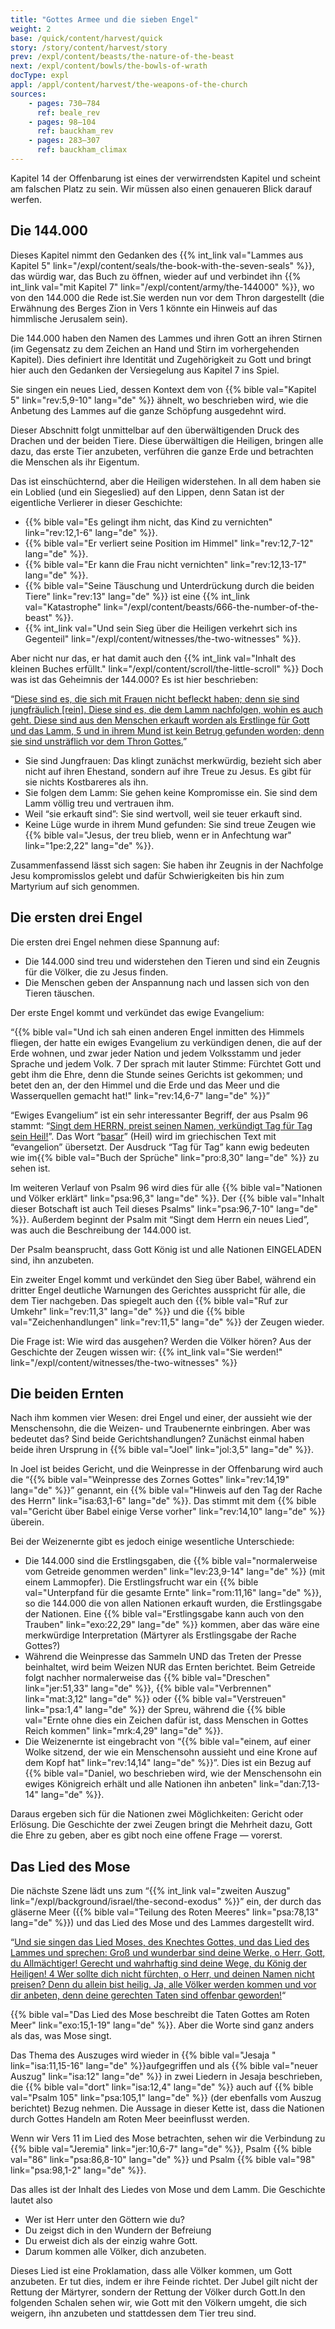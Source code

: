 ```yaml
---
title: "Gottes Armee und die sieben Engel"
weight: 2
base: /quick/content/harvest/quick
story: /story/content/harvest/story
prev: /expl/content/beasts/the-nature-of-the-beast
next: /expl/content/bowls/the-bowls-of-wrath
docType: expl
appl: /appl/content/harvest/the-weapons-of-the-church
sources: 
    - pages: 730–784
      ref: beale_rev
    - pages: 98–104
      ref: bauckham_rev
    - pages: 283–307
      ref: bauckham_climax
---
```


Kapitel 14 der Offenbarung ist eines der verwirrendsten Kapitel und scheint am falschen Platz zu sein. Wir müssen also einen genaueren Blick darauf werfen.

## Die 144.000

<a name="67e8"></a>
Dieses Kapitel nimmt den Gedanken des {{% int_link val="Lammes aus Kapitel 5" link="/expl/content/seals/the-book-with-the-seven-seals" %}}, das würdig war, das Buch zu öffnen, wieder auf und verbindet ihn {{% int_link val="mit Kapitel 7" link="/expl/content/army/the-144000" %}}, wo von den 144.000 die Rede ist.Sie werden nun vor dem Thron dargestellt (die Erwähnung des Berges Zion in Vers 1 könnte ein Hinweis auf das himmlische Jerusalem sein).

Die 144.000 haben den Namen des Lammes und ihren Gott an ihren Stirnen (im Gegensatz zu dem Zeichen an Hand und Stirn im vorhergehenden Kapitel). Dies definiert ihre Identität und Zugehörigkeit zu Gott und bringt hier auch den Gedanken der Versiegelung aus Kapitel 7 ins Spiel.

Sie singen ein neues Lied, dessen Kontext dem von {{% bible val="Kapitel 5" link="rev:5,9-10" lang="de" %}} ähnelt, wo beschrieben wird, wie die Anbetung des Lammes auf die ganze Schöpfung ausgedehnt wird.

Dieser Abschnitt folgt unmittelbar auf den überwältigenden Druck des Drachen und der beiden Tiere. Diese überwältigen die Heiligen, bringen alle dazu, das erste Tier anzubeten, verführen die ganze Erde und betrachten die Menschen als ihr Eigentum.

Das ist einschüchternd, aber die Heiligen widerstehen. In all dem haben sie ein Loblied (und ein Siegeslied) auf den Lippen, denn Satan ist der eigentliche Verlierer in dieser Geschichte:

- {{% bible val="Es gelingt ihm nicht, das Kind zu vernichten" link="rev:12,1-6" lang="de" %}}.
- {{% bible val="Er verliert seine Position im Himmel" link="rev:12,7-12" lang="de" %}}.
- {{% bible val="Er kann die Frau nicht vernichten" link="rev:12,13-17" lang="de" %}}.
- {{% bible val="Seine Täuschung und Unterdrückung durch die beiden Tiere" link="rev:13" lang="de" %}} ist eine {{% int_link val="Katastrophe" link="/expl/content/beasts/666-the-number-of-the-beast" %}}.
- {{% int_link val="Und sein Sieg über die Heiligen verkehrt sich ins Gegenteil" link="/expl/content/witnesses/the-two-witnesses" %}}.

Aber nicht nur das, er hat damit auch den {{% int_link val="Inhalt des kleinen Buches erfüllt." link="/expl/content/scroll/the-little-scroll" %}} Doch was ist das Geheimnis der 144.000? Es ist hier beschrieben:

“[Diese sind es, die sich mit Frauen nicht befleckt haben; denn sie sind jungfräulich [rein]. Diese sind es, die dem Lamm nachfolgen, wohin es auch geht. Diese sind aus den Menschen erkauft worden als Erstlinge für Gott und das Lamm, 5 und in ihrem Mund ist kein Betrug gefunden worden; denn sie sind unsträflich vor dem Thron Gottes.](https://www.bibleserver.com/SLT/Offenbarung14%2C4-5)”

- Sie sind Jungfrauen: Das klingt zunächst merkwürdig, bezieht sich aber nicht auf ihren Ehestand, sondern auf ihre Treue zu Jesus. Es gibt für sie nichts Kostbareres als ihn.
- Sie folgen dem Lamm: Sie gehen keine Kompromisse ein. Sie sind dem Lamm völlig treu und vertrauen ihm.
- Weil “sie erkauft sind”: Sie sind wertvoll, weil sie teuer erkauft sind.
- Keine Lüge wurde in ihrem Mund gefunden: Sie sind treue Zeugen wie {{% bible val="Jesus, der treu blieb, wenn er in Anfechtung war" link="1pe:2,22" lang="de" %}}.

Zusammenfassend lässt sich sagen: Sie haben ihr Zeugnis in der Nachfolge Jesu kompromisslos gelebt und dafür Schwierigkeiten bis hin zum Martyrium auf sich genommen.

## Die ersten drei Engel

<a name="ad85"></a>
Die ersten drei Engel nehmen diese Spannung auf:

- Die 144.000 sind treu und widerstehen den Tieren und sind ein Zeugnis für die Völker, die zu Jesus finden.
- Die Menschen geben der Anspannung nach und lassen sich von den Tieren täuschen.

Der erste Engel kommt und verkündet das ewige Evangelium:

“{{% bible val="Und ich sah einen anderen Engel inmitten des Himmels fliegen, der hatte ein ewiges Evangelium zu verkündigen denen, die auf der Erde wohnen, und zwar jeder Nation und jedem Volksstamm und jeder Sprache und jedem Volk. 7 Der sprach mit lauter Stimme: Fürchtet Gott und gebt ihm die Ehre, denn die Stunde seines Gerichts ist gekommen; und betet den an, der den Himmel und die Erde und das Meer und die Wasserquellen gemacht hat!" link="rev:14,6-7" lang="de" %}}”

“Ewiges Evangelium” ist ein sehr interessanter Begriff, der aus Psalm 96 stammt: “[Singt dem HERRN, preist seinen Namen, verkündigt Tag für Tag sein Heil!](https://biblehub.com/interlinear/psalms/96-2.htm)”. Das Wort “[basar](https://biblehub.com/hebrew/1319.htm)” (Heil) wird im griechischen Text mit “evangelion” übersetzt. Der Ausdruck “Tag für Tag” kann ewig bedeuten wie im{{% bible val="Buch der Sprüche" link="pro:8,30" lang="de" %}} zu sehen ist.

Im weiteren Verlauf von Psalm 96 wird dies für alle {{% bible val="Nationen und Völker erklärt" link="psa:96,3" lang="de" %}}. Der {{% bible val="Inhalt dieser Botschaft ist auch Teil dieses Psalms" link="psa:96,7-10" lang="de" %}}. Außerdem beginnt der Psalm mit “Singt dem Herrn ein neues Lied”, was auch die Beschreibung der 144.000 ist.

Der Psalm beansprucht, dass Gott König ist und alle Nationen EINGELADEN sind, ihn anzubeten.

Ein zweiter Engel kommt und verkündet den Sieg über Babel, während ein dritter Engel deutliche Warnungen des Gerichtes ausspricht für alle, die dem Tier nachgeben. Das spiegelt auch den {{% bible val="Ruf zur Umkehr" link="rev:11,3" lang="de" %}} und die {{% bible val="Zeichenhandlungen" link="rev:11,5" lang="de" %}} der Zeugen wieder.

Die Frage ist: Wie wird das ausgehen? Werden die Völker hören? Aus der Geschichte der Zeugen wissen wir: {{% int_link val="Sie werden!" link="/expl/content/witnesses/the-two-witnesses" %}}

## Die beiden Ernten

<a name="45b1"></a>
Nach ihm kommen vier Wesen: drei Engel und einer, der aussieht wie der Menschensohn, die die Weizen- und Traubenernte einbringen. Aber was bedeutet das? Sind beide Gerichtshandlungen? Zunächst einmal haben beide ihren Ursprung in {{% bible val="Joel" link="jol:3,5" lang="de" %}}.

In Joel ist beides Gericht, und die Weinpresse in der Offenbarung wird auch die “{{% bible val="Weinpresse des Zornes Gottes" link="rev:14,19" lang="de" %}}” genannt, ein {{% bible val="Hinweis auf den Tag der Rache des Herrn" link="isa:63,1-6" lang="de" %}}. Das stimmt mit dem {{% bible val="Gericht über Babel einige Verse vorher" link="rev:14,10" lang="de" %}} überein.

Bei der Weizenernte gibt es jedoch einige wesentliche Unterschiede:

- Die 144.000 sind die Erstlingsgaben, die {{% bible val="normalerweise vom Getreide genommen werden" link="lev:23,9-14" lang="de" %}} (mit einem Lammopfer). Die Erstlingsfrucht war ein {{% bible val="Unterpfand für die gesamte Ernte" link="rom:11,16" lang="de" %}}, so die 144.000 die von allen Nationen erkauft wurden, die Erstlingsgabe der Nationen. Eine {{% bible val="Erstlingsgabe kann auch von den Trauben" link="exo:22,29" lang="de" %}} kommen, aber das wäre eine merkwürdige Interpretation (Märtyrer als Erstlingsgabe der Rache Gottes?)
- Während die Weinpresse das Sammeln UND das Treten der Presse beinhaltet, wird beim Weizen NUR das Ernten berichtet. Beim Getreide folgt nachher normalerweise das {{% bible val="Dreschen" link="jer:51,33" lang="de" %}}, {{% bible val="Verbrennen" link="mat:3,12" lang="de" %}} oder {{% bible val="Verstreuen" link="psa:1,4" lang="de" %}} der Spreu, während die {{% bible val="Ernte ohne dies ein Zeichen dafür ist, dass Menschen in Gottes Reich kommen" link="mrk:4,29" lang="de" %}}.
- Die Weizenernte ist eingebracht von “{{% bible val="einem, auf einer Wolke sitzend, der wie ein Menschensohn aussieht und eine Krone auf dem Kopf hat" link="rev:14,14" lang="de" %}}”. Dies ist ein Bezug auf {{% bible val="Daniel, wo beschrieben wird, wie der Menschensohn ein ewiges Königreich erhält und alle Nationen ihn anbeten" link="dan:7,13-14" lang="de" %}}.

Daraus ergeben sich für die Nationen zwei Möglichkeiten: Gericht oder Erlösung. Die Geschichte der zwei Zeugen bringt die Mehrheit dazu, Gott die Ehre zu geben, aber es gibt noch eine offene Frage — vorerst.

## Das Lied des Mose

<a name="6689"></a>
Die nächste Szene lädt uns zum “{{% int_link val="zweiten Auszug" link="/expl/background/israel/the-second-exodus" %}}” ein, der durch das gläserne Meer ({{% bible val="Teilung des Roten Meeres" link="psa:78,13" lang="de" %}}) und das Lied des Mose und des Lammes dargestellt wird.

“[Und sie singen das Lied Moses, des Knechtes Gottes, und das Lied des Lammes und sprechen: Groß und wunderbar sind deine Werke, o Herr, Gott, du Allmächtiger! Gerecht und wahrhaftig sind deine Wege, du König der Heiligen! 4 Wer sollte dich nicht fürchten, o Herr, und deinen Namen nicht preisen? Denn du allein bist heilig. Ja, alle Völker werden kommen und vor dir anbeten, denn deine gerechten Taten sind offenbar geworden!](https://www.bibleserver.com/SLT/Offenbarung15%2C3-4)“

{{% bible val="Das Lied des Mose beschreibt die Taten Gottes am Roten Meer" link="exo:15,1-19" lang="de" %}}. Aber die Worte sind ganz anders als das, was Mose singt.

Das Thema des Auszuges wird wieder in {{% bible val="Jesaja " link="isa:11,15-16" lang="de" %}}aufgegriffen und als {{% bible val="neuer Auszug" link="isa:12" lang="de" %}} in zwei Liedern in Jesaja beschrieben, die {{% bible val="dort" link="isa:12,4" lang="de" %}} auch auf {{% bible val="Psalm 105" link="psa:105,1" lang="de" %}} (der ebenfalls vom Auszug berichtet) Bezug nehmen. Die Aussage in dieser Kette ist, dass die Nationen durch Gottes Handeln am Roten Meer beeinflusst werden.

Wenn wir Vers 11 im Lied des Mose betrachten, sehen wir die Verbindung zu {{% bible val="Jeremia" link="jer:10,6-7" lang="de" %}}, Psalm {{% bible val="86" link="psa:86,8-10" lang="de" %}} und Psalm {{% bible val="98" link="psa:98,1-2" lang="de" %}}.

Das alles ist der Inhalt des Liedes von Mose und dem Lamm. Die Geschichte lautet also

- Wer ist Herr unter den Göttern wie du?
- Du zeigst dich in den Wundern der Befreiung
- Du erweist dich als der einzig wahre Gott.
- Darum kommen alle Völker, dich anzubeten.

Dieses Lied ist eine Proklamation, dass alle Völker kommen, um Gott anzubeten. Er tut dies, indem er ihre Feinde richtet. Der Jubel gilt nicht der Rettung der Märtyrer, sondern der Rettung der Völker durch Gott.In den folgenden Schalen sehen wir, wie Gott mit den Völkern umgeht, die sich weigern, ihn anzubeten und stattdessen dem Tier treu sind.
